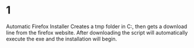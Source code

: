 # 1
Automatic Firefox Installer
Creates a tmp folder in C:, then gets a download line from the firefox website. After downloading the script will automatically execute the exe and the installation will begin.
